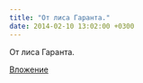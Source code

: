 ```yaml
---
title: "От лиса Гаранта."
date: 2014-02-10 13:02:00 +0300
---
```


От лиса Гаранта.

[Вложение](/assets/vk_photos/1/-dKhsOn7fio.jpg)
